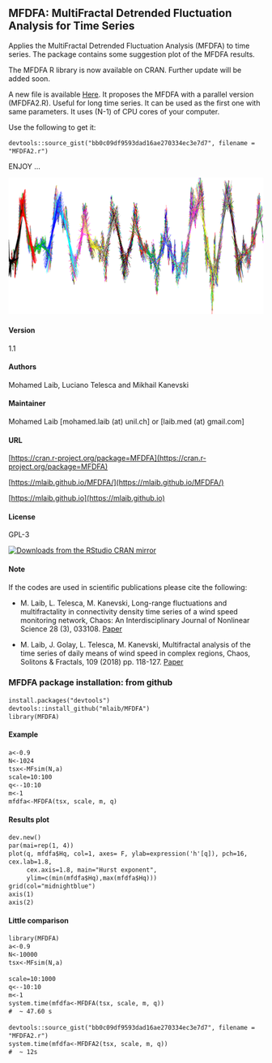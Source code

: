 ## MFDFA: MultiFractal Detrended Fluctuation Analysis for Time Series
Applies the MultiFractal Detrended Fluctuation Analysis (MFDFA) to time series. The package contains some suggestion plot of the MFDFA results.

The MFDFA R library is now available on CRAN. Further update will be added soon.

A new file is available [Here](https://gist.github.com/mlaib/bb0c09df9593dad16ae270334ec3e7d7). It proposes the MFDFA with a parallel version (MFDFA2.R). Useful for long time series. It can be used as the first one with same parameters. It uses (N-1) of CPU cores of your computer. 

Use the following to get it: 
```{r}
devtools::source_gist("bb0c09df9593dad16ae270334ec3e7d7", filename = "MFDFA2.r")
```

ENJOY ...

![alt text](https://github.com/mlaib/mlaib.github.io/blob/master/FunTseries.png)

#### Version 
1.1

#### Authors 
Mohamed Laib, Luciano Telesca and Mikhail Kanevski

#### Maintainer
Mohamed Laib [mohamed.laib (at) unil.ch] or 
             [laib.med (at) gmail.com]

#### URL
[https://cran.r-project.org/package=MFDFA](https://cran.r-project.org/package=MFDFA)

[https://mlaib.github.io/MFDFA/](https://mlaib.github.io/MFDFA/)

[https://mlaib.github.io](https://mlaib.github.io)



#### License
GPL-3

[![Downloads from the RStudio CRAN mirror](http://cranlogs.r-pkg.org/badges/grand-total/MFDFA)](http://cran.rstudio.com/package=MFDFA)

#### Note
If the codes are used in scientific publications please cite the following:
  
 * M. Laib, L. Telesca, M. Kanevski, Long-range fluctuations and multifractality in connectivity density time series of a wind speed monitoring network, Chaos: An Interdisciplinary Journal of Nonlinear Science 28 (3), 033108. [Paper](https://www.researchgate.net/publication/319121707_Long-range_fluctuations_and_multifractality_in_connectivity_density_time_series_of_a_wind_speed_monitoring_network)
   
 * M. Laib, J. Golay, L. Telesca, M. Kanevski, Multifractal analysis of the time series of daily means of wind speed in complex regions, Chaos, Solitons & Fractals, 109 (2018) pp. 118-127. [Paper](https://www.researchgate.net/publication/320223480_Multifractal_analysis_of_the_time_series_of_daily_means_of_wind_speed_in_complex_regions)

### MFDFA package installation: from github 
```{r}
install.packages("devtools")
devtools::install_github("mlaib/MFDFA")
library(MFDFA)
```

#### Example 
```{r}
a<-0.9
N<-1024
tsx<-MFsim(N,a)
scale=10:100
q<--10:10
m<-1
mfdfa<-MFDFA(tsx, scale, m, q)
```

#### Results plot 
```{r}
dev.new()
par(mai=rep(1, 4))
plot(q, mfdfa$Hq, col=1, axes= F, ylab=expression('h'[q]), pch=16, cex.lab=1.8,
     cex.axis=1.8, main="Hurst exponent",
     ylim=c(min(mfdfa$Hq),max(mfdfa$Hq)))
grid(col="midnightblue")
axis(1)
axis(2)
```

#### Little comparison
```{r}
library(MFDFA)
a<-0.9
N<-10000
tsx<-MFsim(N,a)

scale=10:1000
q<--10:10
m<-1
system.time(mfdfa<-MFDFA(tsx, scale, m, q))
#  ~ 47.60 s
  
devtools::source_gist("bb0c09df9593dad16ae270334ec3e7d7", filename = "MFDFA2.r")
system.time(mfdfa<-MFDFA2(tsx, scale, m, q))
#  ~ 12s
```
